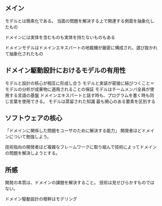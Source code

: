 ## メイン
モデルとは簡素化である。
当面の問題を解決する上で関連する側面を抽象化したもの

ドメインには実体を含むものも実体を持たないものもある

ドメインモデルはドメインエキスパートの地裁機が厳密に構成され、選び抜かれて抽象化されたもの

## ドメイン駆動設計におけるモデルの有用性
モデルと設計の核心が相互に形成し合う
	モデルと実装が密接に結びつくこと＝モデルの分析が成果物に適用されることの保証
モデルはチームメンバ全員が使用する言語の基盤
	ドメインエキスパートと話す時も、プログラムを書く時も同じ言葉を使用できる。
モデルは蒸留された知識
	最も関心のある要素を区別する

## ソフトウェアの核心
「ドメインに関係した問題をユーザのために解決する能力」
開発者ほどドメインについて勉強しよう。

技術指向の開発者ほど複雑なフレームワークに取り組んで技術によってドメインの問題を解決しようとする。

## 所感
開発の本質は、ドメインの課題を解決すること。
技術は見せびらかすものではない。

ドメイン駆動設計の根幹はモデリング